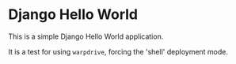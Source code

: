 # Django Hello World

This is a simple Django Hello World application.

It is a test for using ``warpdrive``, forcing the 'shell' deployment mode.

